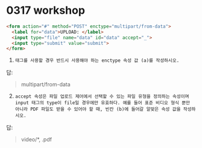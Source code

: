 # 0317 workshop

```html
<form action="#" method="POST" enctype="multipart/from-data">
  <label for="data">UPLOAD: </label>
  <input type="file" name="data" id="data" accept="_">
  <input type="submit" value="submit">
</form>
```

1. `태그를 사용할 경우 반드시 사용해야 하는 enctype 속성 값 (a)를 작성하시오. `

답: 

> multipart/from-data



2. `accept 속성은 파일 업로드 제어에서 선택할 수 있는 파일 유형을 정의하는 속성이며 input 태그의 type이 file일 경우에만 유효하다. 예를 들어 표준 비디오 형식 뿐만 아니라 PDF 파일도 받을 수 있어야 할 때, 빈칸 (b)에 들어갈 알맞은 속성 값을 작성하시오.`

답:

> video/*, .pdf